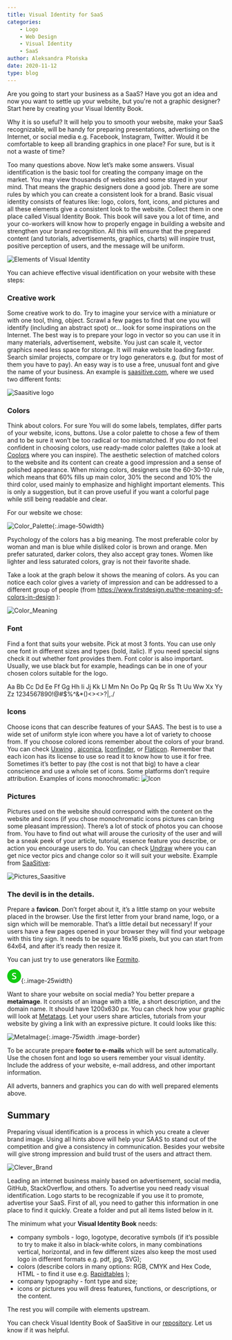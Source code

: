 ```yaml
---
title: Visual Identity for SaaS
categories:
    - Logo
    - Web Design
    - Visual Identity
    - SaaS
author: Aleksandra Płońska
date: 2020-11-12
type: blog
---
```


Are you going to start your business as a SaaS? Have you got an idea and now you want to settle up your website, but you're not a graphic designer? Start here by creating your Visual Identity Book.

Why it is so useful? It will help you to smooth your website, make your SaaS recognizable, will be handy for preparing presentations, advertising on the Internet, or social media e.g. Facebook, Instagram, Twitter. Would it be comfortable to keep all branding graphics in one place? For sure, but is it not a waste of time?

Too many questions above. Now let’s make some answers. Visual identification is the basic tool for creating the company image on the market. You may view thousands of websites and some stayed in your mind. That means the graphic designers done a good job. There are some rules by which you can create a consistent look for a brand. Basic visual identity consists of features like: logo, colors, font, icons, and pictures and all these elements give a consistent look to the website. Collect them in one place called Visual Identity Book. This book will save you a lot of time, and your co-workers will know how to properly engage in building a website and strengthen your brand recognition. All this will ensure that the prepared content (and tutorials, advertisements, graphics, charts) will inspire trust, positive perception of users, and the message will be uniform. 

![Elements of Visual Identity](elements_of_visual_identity.png)

You can achieve effective visual identification on your website with these steps:

### Creative work

Some creative work to do. Try to imagine your service with a miniature or with one tool, thing, object. Scrawl a few pages to find that one you will identify (including an abstract spot) or... look for some inspirations on the Internet. The best way is to prepare your logo in vector so you can use it in many materials, advertisement, website. You just can scale it, vector graphics need less space for storage. It will make website loading faster. Search similar projects, compare or try logo generators e.g. (but for most of them you have to pay). An easy way is to use a free, unusual font and give the name of your business. An example is [saasitive.com](https://saasitive.com), where we used two different fonts:

![Saasitive logo](logo_saasitive.png)

### Colors 

Think about colors. For sure You will do some labels, templates, differ parts of your website, icons, buttons. Use a color palette to chose a few of them and to be sure it won’t be too radical or too mismatched. If you do not feel confident in choosing colors, use ready-made color palettes (take a look at [Coolors](https://coolors.co/) where you can inspire). The aesthetic selection of matched colors to the website and its content can create a good impression and a sense of polished appearance. When mixing colors, designers use the 60-30-10 rule, which means that 60% fills up main color, 30% the second and 10% the third color, used mainly to emphasize and highlight important elements. This is only a suggestion, but it can prove useful if you want a colorful page while still being readable and clear.

For our website we chose:

![Color_Palette](color_palette.jpg){:.image-50width}

Psychology of the colors has a big meaning. The most preferable color by woman and man is blue while disliked color is brown and orange. Men prefer saturated, darker colors, they also accept gray tones. Women like lighter and less saturated colors, gray is not their favorite shade.

Take a look at the graph below it shows the meaning of colors. As you can notice each color gives a variety of impression and can be addressed to a different group of people (from https://www.firstdesign.eu/the-meaning-of-colors-in-design ):

![Color_Meaning](color_meaning.jpg)

### Font

Find a font that suits your website. Pick at most 3 fonts. You can use only one font in different sizes and types (bold, italic). If you need special signs check it out whether font provides them. Font color is also important. Usually, we use black but for example, headings can be in one of your chosen colors suitable for the logo.

Aa Bb Cc Dd Ee Ff Gg Hh Ii Jj Kk Ll Mm Nn Oo Pp Qq Rr Ss Tt Uu Ww Xx Yy Zz
1234567890!@#$%^&*()<><>?|\,./

### Icons	

Choose icons that can describe features of your SAAS. The best is to use a wide set of uniform style icon where you have a lot of variety to choose from. If you choose colored icons remember about the colors of your brand. You can check [Uxwing](https://uxwing.com/) , [aiconica](https://aiconica.net/), [Iconfinder](https://www.iconfinder.com/), or [Flaticon](https://www.flaticon.com/). Remember that each icon has its license to use so read it to know how to use it for free. Sometimes it’s better to pay (the cost is not that big) to have a clear conscience and use a whole set of icons. Some platforms don’t require attribution. Examples of icons monochromatic:
![Icon](icons.png)

### Pictures

Pictures used on the website should correspond with the content on the website and icons (if you chose monochromatic icons pictures can bring some pleasant impression). There’s a lot of stock of photos you can choose from. You have to find out what will arouse the curiosity of the user and will be a sneak peek of your article, tutorial, essence feature you describe, or action you encourage users to do. You can check [Undraw](https://undraw.co/illustrations) where you can get nice vector pics and change color so it will suit your website. Example from [SaaSitive](https://saasitive.com):

![Pictures_Saasitive](pictures_saasitive.png)

### The devil is in the details.

Prepare a **favicon**. Don’t forget about it, it’s a little stamp on your website placed in the browser. Use the first letter from your brand name, logo, or a sign which will be memorable. That’s a little detail but necessary! If your users have a few pages opened in your browser they will find your webpage with this tiny sign. It needs to be square 16x16 pixels, but you can start from 64x64, and after it’s ready then resize it.

You can just try to use generators like [Formito](https://formito.com/tools/favicon).

![Favicon](favicon.png){:.image-25width}

Want to share your website on social media? You better prepare a **metaimage**. It consists of an image with a title, a short description, and the domain name. It should have 1200x630 px. You can check how your graphic will look at [Metatags](https://metatags.io/). Let your users share articles, tutorials from your website by giving a link with an expressive picture. It could looks like this:

![MetaImage](metaimage.png){:.image-75width .image-border}

To be accurate prepare **footer to e-mails** which will be sent automatically. Use the chosen font and logo so users remember your visual identity. Include the address of your website, e-mail address, and other important information.

All adverts, banners and graphics you can do with well prepared elements above.

## Summary

Preparing visual identification is a process in which you create a clever brand image. Using all hints above will help your SAAS to stand out of the competition and give a consistency in communication. Besides your website will give strong impression and build trust of the users and attract them. 

![Clever_Brand](Clever_Brand.png)

Leading an internet business mainly based on advertisement, social media, GitHub, StackOverflow, and others. To advertise you need ready visual identification. Logo starts to be recognizable if you use it to promote, advertise your SaaS. First of all, you need to gather this information in one place to find it quickly. Create a folder and put all items listed below in it.

The minimum what your **Visual Identity Book** needs:
- company symbols - logo, logotype, decorative symbols (if it’s possible to try to make it also in black-white colors, in many combinations vertical, horizontal, and in few different sizes also keep the most used logo in different formats e.g. pdf, jpg, SVG);
- colors (describe colors in many options: RGB, CMYK and Hex Code, HTML - to find it use e.g. [Rapidtables](https://www.rapidtables.com/web/color/RGB_Color.html) );
- company typography - font type and size;
- icons or pictures you will dress features, functions, or descriptions, or the content.

The rest you will compile with elements upstream.  

You can check Visual Identity Book of SaaSitive in our [repository](https://github.com/saasitive/visual-identity-book). Let us know if it was helpful. 






